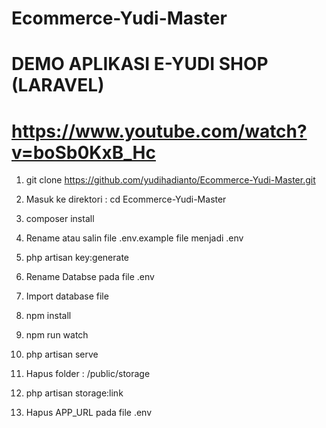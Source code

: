 # Ecommerce-Yudi-Master

# DEMO APLIKASI E-YUDI SHOP (LARAVEL)
# https://www.youtube.com/watch?v=boSb0KxB_Hc

1. git clone https://github.com/yudihadianto/Ecommerce-Yudi-Master.git

2. Masuk ke direktori : cd Ecommerce-Yudi-Master

3. composer install

4. Rename atau salin file .env.example file menjadi .env

5. php artisan key:generate

6. Rename Databse pada file .env

7. Import database file

8. npm install

9. npm run watch

10. php artisan serve

11. Hapus folder : /public/storage

12. php artisan storage:link

13. Hapus APP_URL pada file .env